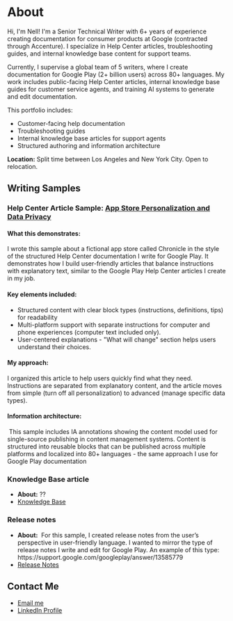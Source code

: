 # About
Hi, I'm Nell! I'm a Senior Technical Writer with 6+ years of experience creating documentation for consumer products at Google (contracted through Accenture). I specialize in Help Center articles, troubleshooting guides, and internal knowledge base content for support teams.

Currently, I supervise a global team of 5 writers, where I create documentation for Google Play (2+ billion users) across 80+ languages. My work includes public-facing Help Center articles, internal knowledge base guides for customer service agents, and training AI systems to generate and edit documentation.

This portfolio includes:
- Customer-facing help documentation
- Troubleshooting guides
- Internal knowledge base articles for support agents
- Structured authoring and information architecture

<b>Location:</b> Split time between Los Angeles and New York City. Open to relocation.

<H2>Writing Samples</H2>

<h3>Help Center Article Sample: <a href="https://github.com/nellcgram/nellcgram.github.io/blob/main/Help%20Center%20article%20%5BGram%20Sample%5D.pdf" target="_blank">App Store Personalization and Data Privacy</a></h3>

<h4><b>What this demonstrates:</b></h4>
<p>I wrote this sample about a fictional app store called Chronicle in the style of the structured Help Center documentation I write for Google Play. It demonstrates how I build user-friendly articles that balance instructions with explanatory text, similar to the Google Play Help Center articles I create in my job.</p>

<h4><b>Key elements included:</b></h4>
<ul><li>Structured content with clear block types (instructions, definitions, tips) for readability</li>
<li>Multi-platform support with separate instructions for computer and phone experiences (computer text included only).</li>
<li>User-centered explanations - "What will change" section helps users understand their choices.</li></ul>

<h4><b>My approach:</b></h4>
I organized this article to help users quickly find what they need. Instructions are separated from explanatory content, and the article moves from simple (turn off all personalization) to advanced (manage specific data types). 

<h4><b>Information architecture:</b></h4>  This sample includes IA annotations showing the content model used for single-source publishing in content management systems. Content is structured into reusable blocks that can be published across multiple platforms and localized into 80+ languages - the same approach I use for Google Play documentation

<h3>Knowledge Base article</h3>
<ul>
  <li><b>About:</b> ??</li>
<li><a href="??" target="_blank">Knowledge Base</a></li>
</ul>

<h3>Release notes</h3>
<ul>
  <li><b>About:</b>  For this sample, I created release notes from the user’s perspective in user-friendly language. I wanted to mirror the type of release notes I write and edit for Google Play. An example of this type: https://support.google.com/googleplay/answer/13585779</li>
<li><a href="https://github.com/nellcgram/nellcgram.github.io/blob/main/Release%20Notes%20eReader%20App%20%5BGram%20Sample%5D.pdf" target="_blank">Release Notes</a></li>
</ul>

<H2> Contact Me</H2>
 <ul>
  <li><a href="mailto:nellcgram@gmail.com">Email me</a></li>
<li><a href="https://www.linkedin.com/in/nellgram" target="_blank">LinkedIn Profile</a></li>
</ul>
